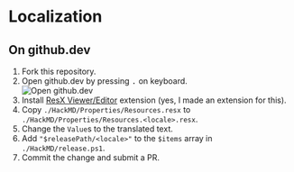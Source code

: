 # Localization

## On github.dev

1. Fork this repository.
1. Open github.dev by pressing <kbd>.</kbd> on keyboard. \
![Open github.dev](https://user-images.githubusercontent.com/856858/130119109-4769f2d7-9027-4bc4-a38c-10f297499e8f.gif)
1. Install [ResX Viewer/Editor](https://marketplace.visualstudio.com/items?itemName=8LWXpg.code-resx) extension (yes, I made an extension for this).
1. Copy `./HackMD/Properties/Resources.resx` to `./HackMD/Properties/Resources.<locale>.resx`.
1. Change the `Value`s to the translated text.
1. Add `"$releasePath/<locale>"` to the `$items` array in `./HackMD/release.ps1`.
1. Commit the change and submit a PR.
